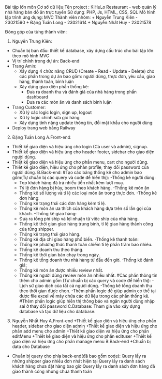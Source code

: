 Bài tập lớn môn Cơ sở dữ liệu
Tên project : KiHuLo Restaurant - web quản lý nhà hàng bán đồ ăn trực tuyến
Sử dụng: PHP, Js, HTML, CSS, SQL
Mô hình lập trình ứng dụng: MVC
Thành viên nhóm:
    + Nguyễn Trung Kiên - 23021590
    + Đặng Tuấn Long - 23021614
    + Nguyễn Nhất Huy - 23021578

Đóng góp của từng thành viên:
1. Nguyễn Trung Kiên:
- Chuẩn bị ban đầu: thiết kế database, xây dựng cấu trúc cho bài tập lớn theo mô hình MVC
- Vị trí chính trong dự án: Back-end
- Trang Amin:
    + Xây dựng 4 chức năng CRUD (Create - Read - Update - Delete) cho các phần trong dự án 
    bao gồm: người dùng, thực đơn, yêu cầu, giao hàng, thanh toán, bình luận
    + Xây dựng giao diện phần thống kê:
        + Đưa ra doanh thu và đánh giá của nhà hàng trong phần dashboard
        + Đưa ra các món ăn và danh sách bình luận
- Trang Customer:
    + Xử lý các logic login, sign up, logout
    + Xử lý logic chỉnh sửa giỏ hàng
    + Xây dựng tính năng update thông tin, đổi mật khẩu cho người dùng
- Deploy trang web bằng Railway

2. Đặng Tuấn Long
A.Front-end:
+ Thiết kế giao diện và hiệu ứng cho login (Cả user và admin), signup.
+ Thiết kế giao diện và hiệu ứng cho header footer, sidebar cho giao diện người dùng.
+ Thiết kế giao diện và hiệu ứng cho phần menu, cart cho người dùng.
+ Thiết kế giao diện, hiệu ứng cho phần profile, thay đổi password của người dùng.
B.Back-end:
#Tạo các bảng thống kê cho admin bao gồm(Tự chuẩn bị các query và code để hiển thị):
-Thống kê người dùng: 
    + Top khách hàng đã trả nhiều tiền nhất kèm lượt mua.
    + Tỷ lệ đơn hàng bị hủy, boom theo khách hàng.
-Thống kê món ăn
    + Thống kê số lượng và tỉ lệ các loại món ăn trong thực đơn.
-Thống kê đơn hàng:
    + Thống kê trạng thái các đơn hàng kèm tỉ lệ.
    + Thống kê món ăn ưa thích của khách hàng dựa trên số lần gọi của khách.
-Thống kê giao hàng:
    + Đưa ra tổng phí ship và lợi nhuận từ việc ship của nhà hàng.
    + Thống kê thời gian giao hàng trung bình, tỉ lệ giao hàng thành công của từng shipper.
    + Thống kê trạng thái giao hàng.
    + Thống kê địa chỉ giao hàng phổ biến.
-Thống kê thanh toán:
    + Thống kê phương thức thanh toán chiếm tỉ lệ phần trăm bao nhiêu.
    + Thống kê doanh thu theo tháng.
    + Thống kê thời gian bán chạy trong ngày.
    + Thống kê tổng doanh thu nhà hàng từ đầu đến giờ.
-Thống kê đánh giá:
    + Thống kê món ăn được nhiều review nhất.
    + Thống kê người dùng review món ăn nhiều nhất.
#Các phần thông tin thêm cho admin gồm (Tự chuẩn bị các query và code để hiển thị):
-Lịch sử giao dịch của tất cả người dùng.
-Thống kê tổng doanh thu theo thời gian được chọn.
-Thêm phần logic để giúp admin có thể tại được file excel về máy chứa các dữ liệu trong các 
phần thống kê.
#Thêm phần logic giúp hiển thị thông báo và ngăn người dùng nhập sai ở thay đổi password
C.Database:
Tham gia vào xây dựng database và tạo dữ liệu cho database.

3. Nguyễn Nhất Huy
A.Front-end
+Thiết kế giao diện và hiệu ứng cho phần header, sidebar cho giao diện admin
+Thiết kế giao diện và hiệu ứng cho phần add menu cho admin
+Thiết kế giao diện và hiệu ứng cho phần editMenu
+Thiết kế giao diện và hiệu ứng cho phần edituser 
+Thiết kế giao diện và hiệu ứng cho phần manage menu
B.Back-end
+Chuẩn bị data cho Database 
- Chuẩn bị query cho phía back-end(đã bao gồm code):
    Query lấy ra những shipper giao nhiều đơn nhất hiện tại
    Query lấy ra danh sách khách hàng chưa đặt hàng bao giờ
    Query lấy ra danh sách đơn hàng đã giao thành công nhưng chưa thanh toán
